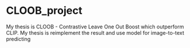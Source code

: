 # CLOOB_project
My thesis is CLOOB - Contrastive Leave One Out Boost which outperform CLIP. My thesis is reimplement the result and use model for image-to-text predicting
